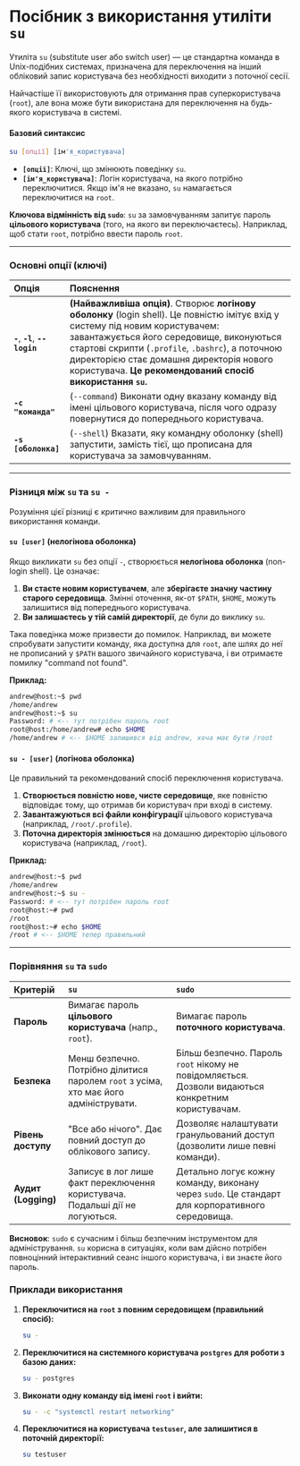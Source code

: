 # Посібник з використання утиліти `su`

Утиліта `su` (substitute user або switch user) — це стандартна команда в Unix-подібних системах, призначена для переключення на інший обліковий запис користувача без необхідності виходити з поточної сесії.

Найчастіше її використовують для отримання прав суперкористувача (`root`), але вона може бути використана для переключення на будь-якого користувача в системі.

#### **Базовий синтаксис**

```bash
su [опції] [ім'я_користувача]
```

*   **`[опції]`**: Ключі, що змінюють поведінку `su`.
*   **`[ім'я_користувача]`**: Логін користувача, на якого потрібно переключитися. Якщо ім'я не вказано, `su` намагається переключитися на `root`.

**Ключова відмінність від `sudo`**: `su` за замовчуванням запитує пароль **цільового користувача** (того, на якого ви переключаєтесь). Наприклад, щоб стати `root`, потрібно ввести пароль `root`.

---

### **Основні опції (ключі)**

| Опція | Пояснення |
| :--- | :--- |
| **`-`**, **`-l`**, **`--login`** | **(Найважливіша опція)**. Створює **логінову оболонку** (login shell). Це повністю імітує вхід у систему під новим користувачем: завантажується його середовище, виконуються стартові скрипти (`.profile`, `.bashrc`), а поточною директорією стає домашня директорія нового користувача. **Це рекомендований спосіб використання `su`.** |
| **`-c "команда"`** | (`--command`) Виконати одну вказану команду від імені цільового користувача, після чого одразу повернутися до попереднього користувача. |
| **`-s [оболонка]`** | (`--shell`) Вказати, яку командну оболонку (shell) запустити, замість тієї, що прописана для користувача за замовчуванням. |

---

### **Різниця між `su` та `su -`**

Розуміння цієї різниці є критично важливим для правильного використання команди.

#### **`su [user]` (нелогінова оболонка)**

Якщо викликати `su` без опції `-`, створюється **нелогінова оболонка** (non-login shell). Це означає:

1.  **Ви стаєте новим користувачем**, але **зберігаєте значну частину старого середовища**. Змінні оточення, як-от `$PATH`, `$HOME`, можуть залишитися від попереднього користувача.
2.  **Ви залишаєтесь у тій самій директорії**, де були до виклику `su`.

Така поведінка може призвести до помилок. Наприклад, ви можете спробувати запустити команду, яка доступна для `root`, але шлях до неї не прописаний у `$PATH` вашого звичайного користувача, і ви отримаєте помилку "command not found".

**Приклад:**
```bash
andrew@host:~$ pwd
/home/andrew
andrew@host:~$ su
Password: # <-- тут потрібен пароль root
root@host:/home/andrew# echo $HOME
/home/andrew # <-- $HOME залишився від andrew, хоча має бути /root
```

#### **`su - [user]` (логінова оболонка)**

Це правильний та рекомендований спосіб переключення користувача.

1.  **Створюється повністю нове, чисте середовище**, яке повністю відповідає тому, що отримав би користувач при вході в систему.
2.  **Завантажуються всі файли конфігурації** цільового користувача (наприклад, `/root/.profile`).
3.  **Поточна директорія змінюється** на домашню директорію цільового користувача (наприклад, `/root`).

**Приклад:**
```bash
andrew@host:~$ pwd
/home/andrew
andrew@host:~$ su -
Password: # <-- тут потрібен пароль root
root@host:~# pwd
/root
root@host:~# echo $HOME
/root # <-- $HOME тепер правильний
```

---

### **Порівняння `su` та `sudo`**

| Критерій | `su` | `sudo` |
| :--- | :--- | :--- |
| **Пароль** | Вимагає пароль **цільового користувача** (напр., `root`). | Вимагає пароль **поточного користувача**. |
| **Безпека** | Менш безпечно. Потрібно ділитися паролем `root` з усіма, хто має його адмініструвати. | Більш безпечно. Пароль `root` нікому не повідомляється. Дозволи видаються конкретним користувачам. |
| **Рівень доступу** | "Все або нічого". Дає повний доступ до облікового запису. | Дозволяє налаштувати гранульований доступ (дозволити лише певні команди). |
| **Аудит (Logging)** | Записує в лог лише факт переключення користувача. Подальші дії не логуються. | Детально логує кожну команду, виконану через `sudo`. Це стандарт для корпоративного середовища. |

**Висновок**: `sudo` є сучасним і більш безпечним інструментом для адміністрування. `su` корисна в ситуаціях, коли вам дійсно потрібен повноцінний інтерактивний сеанс іншого користувача, і ви знаєте його пароль.

### **Приклади використання**

1.  **Переключитися на `root` з повним середовищем (правильний спосіб):**
    ```bash
    su -
    ```

2.  **Переключитися на системного користувача `postgres` для роботи з базою даних:**
    ```bash
    su - postgres
    ```

3.  **Виконати одну команду від імені `root` і вийти:**
    ```bash
    su - -c "systemctl restart networking"
    ```

4.  **Переключитися на користувача `testuser`, але залишитися в поточній директорії:**
    ```bash
    su testuser
    ```
